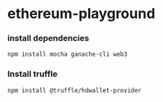 # ethereum-playground

### install dependencies
```
npm install mocha ganache-cli web3 
```

### Install truffle
```
npm install @truffle/hdwallet-provider